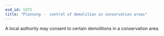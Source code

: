 ```yaml
---
esd_id: 1373
title: "Planning -  control of demolition in conservation areas"
---
```


A local authority may consent to certain demolitions in a conservation area.

